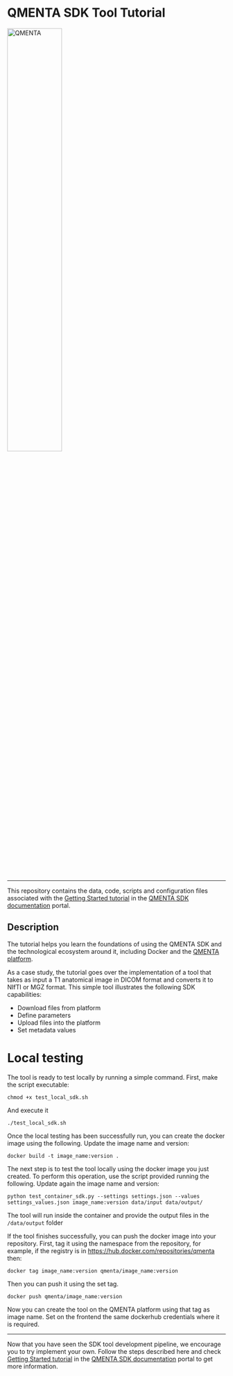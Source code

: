 # QMENTA SDK Tool Tutorial

<img src="https://www.qmenta.com/hubfs/Logo-QMENTA-Green-280-min.png" alt="QMENTA" style="width: 50%">

---

This repository contains the data, code, scripts and configuration files associated with the 
[Getting Started tutorial](https://docs.qmenta.com/sdk/getting_started.html) in the 
[QMENTA SDK documentation](https://docs.qmenta.com/sdk/) portal.

## Description

The tutorial helps you learn the foundations of using the QMENTA SDK and the technological ecosystem around it,
including Docker and the [QMENTA platform](https://client.qmenta.com/#/login).

As a case study, the tutorial goes over the implementation of a tool that takes as input a T1 anatomical image in DICOM
format and converts it to NIfTI or MGZ format. This simple tool illustrates the following SDK capabilities:

- Download files from platform
- Define parameters
- Upload files into the platform
- Set metadata values

# Local testing

The tool is ready to test locally by running a simple command. First, make the script executable:
```shell
chmod +x test_local_sdk.sh
```

And execute it
```shell
./test_local_sdk.sh
```

Once the local testing has been successfully run, you can create the docker image
using the following. Update the image name and version:

```shell
docker build -t image_name:version .
```

The next step is to test the tool locally using the docker image you just created. To perform
this operation, use the script provided running the following. Update again the image name and version:

```shell
python test_container_sdk.py --settings settings.json --values settings_values.json image_name:version data/input data/output/
```

The tool will run inside the container and provide the output files in the `/data/output` folder

If the tool finishes successfully, you can push the docker image into your repository. First, tag it using the namespace
from the repository, for example, if the registry is in https://hub.docker.com/repositories/qmenta then:

```shell
docker tag image_name:version qmenta/image_name:version
```

Then you can push it using the set tag.

```shell
docker push qmenta/image_name:version
```

Now you can create the tool on the QMENTA platform using that tag as image name. Set on the frontend the same 
dockerhub credentials where it is required.

---

Now that you have seen the SDK tool development pipeline, we encourage you to try implement your own.
Follow the steps described here and check [Getting Started tutorial](https://docs.qmenta.com/sdk/getting_started.html) in the 
[QMENTA SDK documentation](https://docs.qmenta.com/sdk/) portal to get more information.
